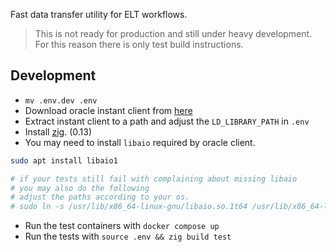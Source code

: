 Fast data transfer utility for ELT workflows.


> This is not ready for production and still under heavy development.
> For this reason there is only test build instructions.

## Development

- `mv .env.dev .env`
- Download oracle instant client from [here](https://www.oracle.com/database/technologies/instant-client/downloads.html)
- Extract instant client to a path and adjust the `LD_LIBRARY_PATH` in `.env`
- Install [zig](https://ziglang.org). (0.13)
- You may need to install `libaio` required by oracle client.

```sh
sudo apt install libaio1

# if your tests still fail with complaining about missing libaio
# you may also do the following
# adjust the paths according to your os.
# sudo ln -s /usr/lib/x86_64-linux-gnu/libaio.so.1t64 /usr/lib/x86_64-linux-gnu/libaio.so.1\
```

- Run the test containers with `docker compose up`
- Run the tests with `source .env && zig build test`
